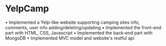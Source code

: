 # YelpCamp
• Implemented a Yelp-like website supporting camping sites info, comments, user info adding/deleting/updating
• Implemented the front-end part with HTML, CSS, Javascript
• Implemented the back-end part with MongoDB
• Implemented MVC model and website's restful api

